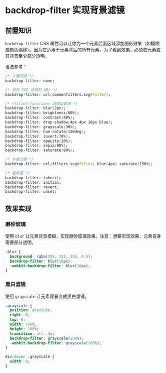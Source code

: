 # backdrop-filter 实现背景滤镜

## 前置知识

`backdrop-filter` CSS 属性可以让你为一个元素后面区域添加图形效果（如模糊或颜色偏移）。因为它适用于元素背后的所有元素，为了看到效果，必须使元素或其背景至少部分透明。

语法参考：
```css
/* 关键词值 */
backdrop-filter: none;

/* 指向 SVG 滤镜的 URL */
backdrop-filter: url(commonfilters.svg#filter);

/* <filter-function> 滤镜函数值 */
backdrop-filter: blur(2px);
backdrop-filter: brightness(60%);
backdrop-filter: contrast(40%);
backdrop-filter: drop-shadow(4px 4px 10px blue);
backdrop-filter: grayscale(30%);
backdrop-filter: hue-rotate(120deg);
backdrop-filter: invert(70%);
backdrop-filter: opacity(20%);
backdrop-filter: sepia(90%);
backdrop-filter: saturate(80%);

/* 多重滤镜 */
backdrop-filter: url(filters.svg#filter) blur(4px) saturate(150%);

/* 全局值 */
backdrop-filter: inherit;
backdrop-filter: initial;
backdrop-filter: revert;
backdrop-filter: unset;
```

## 效果实现

### 磨砂玻璃

使用 `blur` 让元素背景模糊，实现磨砂玻璃效果。注意：想要实现效果，元素自身需要部分透明。

```css
.blur {
  background: rgba(255, 255, 255, 0.5);
  backdrop-filter: blur(10px);
  -webkit-backdrop-filter: blur(10px);
}
```

### 黑白滤镜

使用 `grayscale` 让元素背景变成黑白滤镜。

```css
.grayscale {
  position: absolute;
  right: 0;
  top: 0;
  width: 100%;
  height: 100%;
  transition: all .3s;
  backdrop-filter: grayscale(100%);
  -webkit-backdrop-filter: grayscale(100%);
}

div:hover .grayscale {
  width: 0;
}
```

